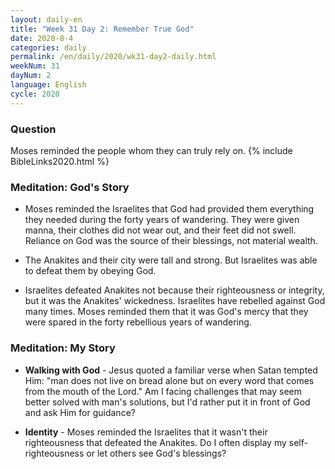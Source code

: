 ```yaml
---
layout: daily-en
title: "Week 31 Day 2: Remember True God"
date: 2020-8-4 
categories: daily
permalink: /en/daily/2020/wk31-day2-daily.html
weekNum: 31
dayNum: 2
language: English
cycle: 2020
---
```

### Question     
Moses reminded the people whom they can truly rely on.
{% include BibleLinks2020.html %} 

### Meditation: God's Story   
+ Moses reminded the Israelites that God had provided them everything they needed during the forty years of wandering. They were given manna, their clothes did not wear out, and their feet did not swell. Reliance on God was the source of their blessings, not material wealth.  

+ The Anakites and their city were tall and strong. But Israelites was able to defeat them by obeying God. 

+ Israelites defeated Anakites not because their righteousness or integrity, but it was the Anakites' wickedness. Israelites have rebelled against God many times. Moses reminded them that it was God's mercy that they were spared in the forty rebellious years of wandering. 

### Meditation: My Story   
+ **Walking with God** - Jesus quoted a familiar verse when Satan tempted Him: "man does not live on bread alone but on every word that comes from the mouth of the Lord." Am I facing challenges that may seem better solved with man's solutions, but I'd rather put it in front of God and ask Him for guidance? 

+ **Identity** - Moses reminded the Israelites that it wasn't their righteousness that defeated the Anakites. Do I often display my self-righteousness or let others see God's blessings? 
